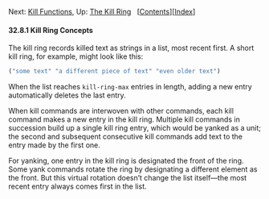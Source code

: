 

Next: [Kill Functions](Kill-Functions.html), Up: [The Kill Ring](The-Kill-Ring.html)   \[[Contents](index.html#SEC_Contents "Table of contents")]\[[Index](Index.html "Index")]

#### 32.8.1 Kill Ring Concepts

The kill ring records killed text as strings in a list, most recent first. A short kill ring, for example, might look like this:

```lisp
("some text" "a different piece of text" "even older text")
```

When the list reaches `kill-ring-max` entries in length, adding a new entry automatically deletes the last entry.

When kill commands are interwoven with other commands, each kill command makes a new entry in the kill ring. Multiple kill commands in succession build up a single kill ring entry, which would be yanked as a unit; the second and subsequent consecutive kill commands add text to the entry made by the first one.

For yanking, one entry in the kill ring is designated the front of the ring. Some yank commands rotate the ring by designating a different element as the front. But this virtual rotation doesn’t change the list itself—the most recent entry always comes first in the list.

